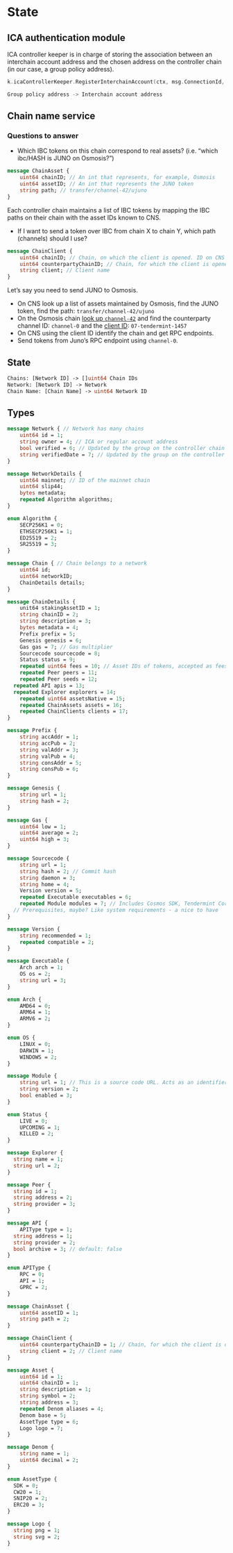 # State

## ICA authentication module

ICA controller keeper is in charge of storing the association between an interchain account address and the chosen address on the controller chain (in our case, a group policy address).

```go
k.icaControllerKeeper.RegisterInterchainAccount(ctx, msg.ConnectionId, policyAddress, "")
```

```go
Group policy address -> Interchain account address
```

## Chain name service

### Questions to answer

- Which IBC tokens on this chain correspond to real assets? (i.e. “which ibc/HASH is JUNO on Osmosis?”)

```protobuf
message ChainAsset {
	uint64 chainID; // An int that represents, for example, Osmosis
	uint64 assetID; // An int that represents the JUNO token
	string path; // transfer/channel-42/ujuno
}
```

Each controller chain maintains a list of IBC tokens by mapping the IBC paths on their chain with the asset IDs known to CNS.

- If I want to send a token over IBC from chain X to chain Y, which path (channels) should I use?

```protobuf
message ChainClient {
	uint64 chainID; // Chain, on which the client is opened. ID on CNS
	uint64 counterpartyChainID; // Chain, for which the client is opened. ID on CNS
	string client; // Client name
}
```

Let’s say you need to send JUNO to Osmosis.

- On CNS look up a list of assets maintained by Osmosis, find the JUNO token, find the path: `transfer/channel-42/ujuno`
- On the Osmosis chain [look up `channel-42`](https://rest.cosmos.directory/osmosis/ibc/core/channel/v1/channels/channel-42/ports/transfer) and find the counterparty channel ID: `channel-0` and the [client ID](https://rest.cosmos.directory/osmosis/ibc/core/channel/v1/channels/channel-42/ports/transfer/client_state): `07-tendermint-1457`
- On CNS using the client ID identify the chain and get RPC endpoints.
- Send tokens from Juno’s RPC endpoint using `channel-0`.

## State

```protobuf
Chains: [Network ID] -> []uint64 Chain IDs
Network: [Network ID] -> Network
Chain Name: [Chain Name] -> uint64 Network ID
```

## Types

```protobuf
message Network { // Network has many chains
	uint64 id = 1;
	string owner = 4; // ICA or regular account address
	bool verified = 6; // Updated by the group on the controller chain
	string verifiedDate = 7; // Updated by the group on the controller chain
}

message NetworkDetails {
	uint64 mainnet; // ID of the mainnet chain
	uint64 slip44;
	bytes metadata;
	repeated Algorithm algorithms;
}

enum Algorithm {
	SECP256K1 = 0;
	ETHSECP256K1 = 1;
	ED25519 = 2;
	SR25519 = 3;
}

message Chain { // Chain belongs to a network
	uint64 id;
	uint64 networkID;
	ChainDetails details;
}

message ChainDetails {
	unit64 stakingAssetID = 1;
	string chainID = 2;
	string description = 3;
	bytes metadata = 4;
	Prefix prefix = 5;
	Genesis genesis = 6;
	Gas gas = 7; // Gas multiplier
	Sourcecode sourcecode = 8;
	Status status = 9;
	repeated uint64 fees = 10; // Asset IDs of tokens, accepted as fees
	repeated Peer peers = 11;
	repeated Peer seeds = 12;
  repeated API apis = 13;
  repeated Explorer explorers = 14;
	repeated uint64 assetsNative = 15;
	repeated ChainAssets assets = 16;
	repeated ChainClients clients = 17;
}

message Prefix {
	string accAddr = 1;
	string accPub = 2;
	string valAddr = 3;
	string valPub = 4;
	string consAddr = 5;
	string consPub = 6;
}

message Genesis {
	string url = 1;
	string hash = 2;
}

message Gas {
	uint64 low = 1;
	uint64 average = 2;
	uint64 high = 3;
}

message Sourcecode {
	string url = 1;
	string hash = 2; // Commit hash
	string daemon = 3;
	string home = 4;
	Version version = 5;
	repeated Executable executables = 6;
	repeated Module modules = 7; // Includes Cosmos SDK, Tendermint Core, CosmWasm and others
  // Prerequisites, maybe? Like system requirements - a nice to have
}

message Version {
	string recommended = 1;
	repeated compatible = 2;
}

message Executable {
	Arch arch = 1;
	OS os = 2;
	string url = 3;
}

enum Arch {
	AMD64 = 0;
	ARM64 = 1;
	ARMV6 = 2;
}

enum OS {
	LINUX = 0;
	DARWIN = 1;
	WINDOWS = 2;
}

message Module {
	string url = 1; // This is a source code URL. Acts as an identifier
	string version = 2;
	bool enabled = 3;
}

enum Status {
	LIVE = 0;
	UPCOMING = 1;
	KILLED = 2;
}

message Explorer {
  string name = 1;
  string url = 2;
}

message Peer {
  string id = 1;
  string address = 2;
  string provider = 3;
}

message API {
	APIType type = 1;
  string address = 1;
  string provider = 2;
  bool archive = 3; // default: false
}

enum APIType {
	RPC = 0;
	API = 1;
	GPRC = 2;
}

message ChainAsset {
	uint64 assetID = 1;
	string path = 2;
}

message ChainClient {
	uint64 counterpartyChainID = 1; // Chain, for which the client is opened
	string client = 2; // Client name
}

message Asset {
	uint64 id = 1;
	uint64 chainID = 1;
	string description = 1;
	string symbol = 2;
	string address = 3;
	repeated Denom aliases = 4;
	Denom base = 5;
	AssetType type = 6;
	Logo logo = 7;
}

message Denom {
	string name = 1;
	uint64 decimal = 2;
}

enum AssetType {
  SDK = 0;
  CW20 = 1;
  SNIP20 = 2;
  ERC20 = 3;
}

message Logo {
  string png = 1;
  string svg = 2;
}
```